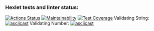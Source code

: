 ### Hexlet tests and linter status:
[![Actions Status](https://github.com/blonde2029/java-project-78/actions/workflows/hexlet-check.yml/badge.svg)](https://github.com/blonde2029/java-project-78/actions)
[![Maintainability](https://api.codeclimate.com/v1/badges/57e620f02328517fd3d3/maintainability)](https://codeclimate.com/github/blonde2029/java-project-78/maintainability)
[![Test Coverage](https://api.codeclimate.com/v1/badges/57e620f02328517fd3d3/test_coverage)](https://codeclimate.com/github/blonde2029/java-project-78/test_coverage)
Validating String: 
[![asciicast](https://asciinema.org/a/BY0ZRa6nH4zFWlwA5jCzkBBFI.svg)](https://asciinema.org/a/BY0ZRa6nH4zFWlwA5jCzkBBFI)
Validating Number: 
[![asciicast](https://asciinema.org/a/D6mDRDSwwjoaXRawufWv775Bu.svg)](https://asciinema.org/a/D6mDRDSwwjoaXRawufWv775Bu)
